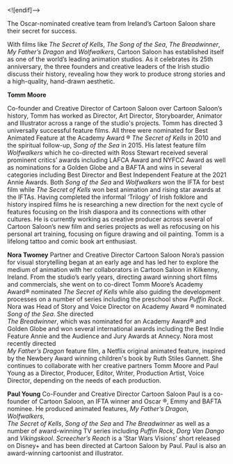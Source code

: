 

<![endif]-->

The Oscar-nominated creative team from Ireland’s Cartoon Saloon share their secret for success.

With films like _The Secret of Kells_, _The Song of the Sea_, _The Breadwinner_,  
_My Father’s Dragon_ and _Wolfwalkers_, Cartoon Saloon has established itself as one of the world’s leading animation studios. As it celebrates its 25th anniversary, the three founders and creative leaders of the Irish studio discuss their history, revealing how they work to produce strong stories and a high-quality, hand-drawn aesthetic.

**Tomm Moore**

Co-founder and Creative Director of Cartoon Saloon over Cartoon Saloon’s history, Tomm has worked as Director, Art Director, Storyboarder, Animator and Illustrator across a range of the studio's projects. Tomm has directed 3 universally successful feature films. All three were nominated for Best Animated Feature at the Academy Award ® _The Secret of Kells_ in 2010 and the spiritual follow-up, _Song of the Sea_ in 2015. His latest feature film _Wolfwalkers_ which he co-directed with Ross Stewart received several prominent critics’ awards including LAFCA Award and NYFCC Award as well as nominations for a Golden Globe and a BAFTA and wins in several categories including Best Director and Best Independent Feature at the 2021 Annie Awards. Both _Song of the Sea_ and _Wolfwalkers_ won the IFTA for best film while _The Secret of Kells_ won best animation and rising star awards at the IFTAs. Having completed the informal ‘Trilogy’ of Irish folklore and history inspired films he is researching a new direction for the next cycle of features focusing on the Irish diaspora and its connections with other cultures. He is currently working as creative producer across several of Cartoon Saloon’s new film and series projects as well as refocusing on his personal art training, focusing on figure drawing and oil painting. Tomm is a lifelong tattoo and comic book art enthusiast.

**Nora Twomey** Partner and Creative Director Cartoon Saloon Nora’s passion for visual storytelling began at an early age and has led her to explore the medium of animation with her collaborators in Cartoon Saloon in Kilkenny, Ireland. From the studio’s early years, directing award winning short films and commercials, she went on to co-direct Tomm Moore’s Academy Award® nominated _The Secret of Kells_ while also guiding the development processes on a number of series including the preschool show _Puffin Rock_. Nora was Head of Story and Voice Director on Academy Award ® nominated _Song of the Sea_. She directed  
_The Breadwinner_, which was nominated for an Academy Award® and Golden Globe and won several international awards including the Best Indie Feature Annie and the Audience and Jury Awards at Annecy. Nora most recently directed  
_My Father’s Dragon_ feature film, a Netflix original animated feature, inspired by the Newbery Award winning children's book by Ruth Stiles Gannett. She continues to collaborate with her creative partners Tomm Moore and Paul Young as a Director, Producer, Editor, Writer, Production Artist, Voice Director, depending on the needs of each production.

**Paul Young** Co-Founder and Creative Director Cartoon Saloon Paul is a co-founder of Cartoon Saloon, an IFTA winner and Oscar ®, Emmy and BAFTA nominee. He produced animated features, _My Father’s Dragon_, _Wolfwalkers_,  
_The Secret of Kells_, _Song of the Sea_ and _The Breadwinner_ as well as a number of award-winning TV series including _Puffin Rock_, _Dorg Van Dango_ and _Vikingskool_. _Screecher’s Reach_ is a ‘Star Wars Visions’ short released on Disney+ and has been directed at Cartoon Saloon by Paul. Paul is also an award-winning cartoonist and illustrator.
<!--stackedit_data:
eyJoaXN0b3J5IjpbMTMwMzc2OTc0XX0=
-->